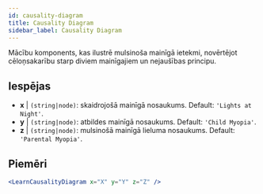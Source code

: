 ```yaml
---
id: causality-diagram
title: Causality Diagram
sidebar_label: Causality Diagram
---
```


Mācību komponents, kas ilustrē mulsinoša mainīgā ietekmi, novērtējot cēloņsakarību starp diviem mainīgajiem un nejaušības principu.

## Iespējas

* __x__ | `(string|node)`: skaidrojošā mainīgā nosaukums. Default: `'Lights at Night'`.
* __y__ | `(string|node)`: atbildes mainīgā nosaukums. Default: `'Child Myopia'`.
* __z__ | `(string|node)`: mulsinošā mainīgā lieluma nosaukums. Default: `'Parental Myopia'`.


## Piemēri

```jsx live
<LearnCausalityDiagram x="X" y="Y" z="Z" />
```

